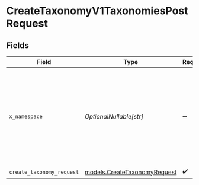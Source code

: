 # CreateTaxonomyV1TaxonomiesPostRequest


## Fields

| Field                                                                                                                                                                                 | Type                                                                                                                                                                                  | Required                                                                                                                                                                              | Description                                                                                                                                                                           |
| ------------------------------------------------------------------------------------------------------------------------------------------------------------------------------------- | ------------------------------------------------------------------------------------------------------------------------------------------------------------------------------------- | ------------------------------------------------------------------------------------------------------------------------------------------------------------------------------------- | ------------------------------------------------------------------------------------------------------------------------------------------------------------------------------------- |
| `x_namespace`                                                                                                                                                                         | *OptionalNullable[str]*                                                                                                                                                               | :heavy_minus_sign:                                                                                                                                                                    | Optional namespace for data isolation. This can be a namespace name or namespace ID. Example: 'netflix_prod' or 'ns_1234567890'. To create a namespace, use the /namespaces endpoint. |
| `create_taxonomy_request`                                                                                                                                                             | [models.CreateTaxonomyRequest](../models/createtaxonomyrequest.md)                                                                                                                    | :heavy_check_mark:                                                                                                                                                                    | N/A                                                                                                                                                                                   |